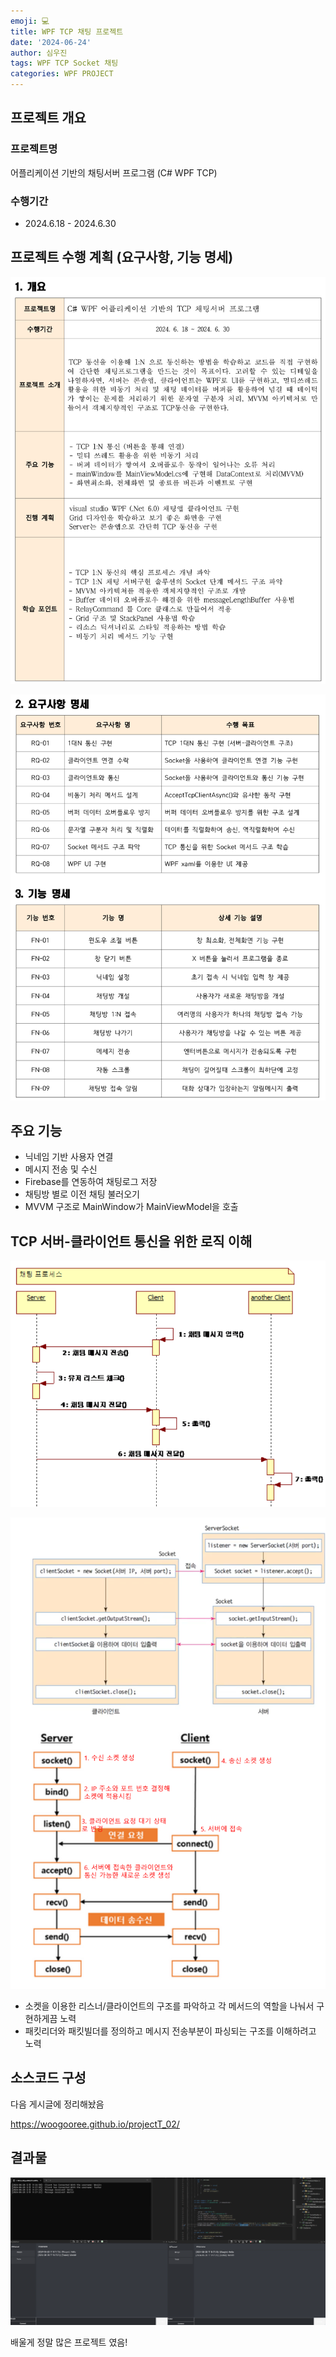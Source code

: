 ```yaml
---
emoji: 💻
title: WPF TCP 채팅 프로젝트
date: '2024-06-24'
author: 심우진
tags: WPF TCP Socket 채팅
categories: WPF PROJECT
---
```



## 프로젝트 개요

### 프로젝트명
어플리케이션 기반의 채팅서버 프로그램 (C# WPF TCP)

### 수행기간
- 2024.6.18 - 2024.6.30

## 프로젝트 수행 계획 (요구사항, 기능 명세)

![Plan_01.png](./Plan_01.png)

![Plan_02.png](./Plan_02.png)

## 주요 기능
- 닉네임 기반 사용자 연결
- 메시지 전송 및 수신
- Firebase를 연동하여 채팅로그 저장
- 채팅방 별로 이전 채팅 불러오기
- MVVM 구조로 MainWindow가 MainViewModel을 호출

## TCP 서버-클라이언트 통신을 위한 로직 이해

![ChatFlow.png](./ChatFlow.png)

![SocketDiagram.png](./SocketDiagram.png)

- 소켓을 이용한 리스너/클라이언트의 구조를 파악하고 각 메서드의 역할을 나눠서 구현하게끔 노력
- 패킷리더와 패킷빌더를 정의하고 메시지 전송부분이 파싱되는 구조를 이해하려고 노력


## 소스코드 구성

다음 게시글에 정리해놨음

https://woogooree.github.io/projectT_02/


## 결과물

![VanillaChat.png](./VanillaChat.png)

배울게 정말 많은 프로젝트 였음!


```toc

```

